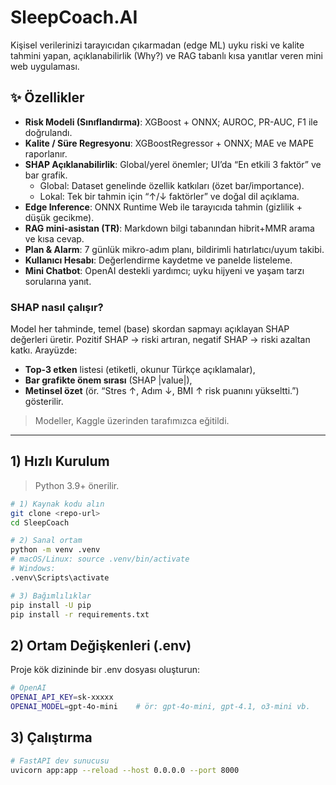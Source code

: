 # SleepCoach.AI

Kişisel verilerinizi tarayıcıdan çıkarmadan (edge ML) uyku riski ve kalite tahmini yapan, açıklanabilirlik (Why?) ve RAG tabanlı kısa yanıtlar veren mini web uygulaması.

## ✨ Özellikler
- **Risk Modeli (Sınıflandırma)**: XGBoost + ONNX; AUROC, PR-AUC, F1 ile doğrulandı.
- **Kalite / Süre Regresyonu**: XGBoostRegressor + ONNX; MAE ve MAPE raporlanır.
- **SHAP Açıklanabilirlik**: Global/yerel önemler; UI’da “En etkili 3 faktör” ve bar grafik.
  - Global: Dataset genelinde özellik katkıları (özet bar/importance).
  - Lokal: Tek bir tahmin için “↑/↓ faktörler” ve doğal dil açıklama.
- **Edge Inference**: ONNX Runtime Web ile tarayıcıda tahmin (gizlilik + düşük gecikme).
- **RAG mini-asistan (TR)**: Markdown bilgi tabanından hibrit+MMR arama ve kısa cevap.
- **Plan & Alarm**: 7 günlük mikro-adım planı, bildirimli hatırlatıcı/uyum takibi.
- **Kullanıcı Hesabı**: Değerlendirme kaydetme ve panelde listeleme.
- **Mini Chatbot**: OpenAI destekli yardımcı; uyku hijyeni ve yaşam tarzı sorularına yanıt.

### SHAP nasıl çalışır?
Model her tahminde, temel (base) skordan sapmayı açıklayan SHAP değerleri üretir. Pozitif SHAP → riski artıran, negatif SHAP → riski azaltan katkı. Arayüzde:
- **Top-3 etken** listesi (etiketli, okunur Türkçe açıklamalar),
- **Bar grafikte önem sırası** (SHAP |value|),
- **Metinsel özet** (ör. “Stres ↑, Adım ↓, BMI ↑ risk puanını yükseltti.”)
gösterilir.

> Modeller, Kaggle üzerinden tarafımızca eğitildi.

---

## 1) Hızlı Kurulum

> Python 3.9+ önerilir.

```bash
# 1) Kaynak kodu alın
git clone <repo-url>
cd SleepCoach

# 2) Sanal ortam
python -m venv .venv
# macOS/Linux: source .venv/bin/activate
# Windows:
.venv\Scripts\activate

# 3) Bağımlılıklar
pip install -U pip
pip install -r requirements.txt
```
## 2) Ortam Değişkenleri (.env)
Proje kök dizininde bir .env dosyası oluşturun:
```bash
# OpenAI
OPENAI_API_KEY=sk-xxxxx
OPENAI_MODEL=gpt-4o-mini    # ör: gpt-4o-mini, gpt-4.1, o3-mini vb.
```
## 3) Çalıştırma
```bash
# FastAPI dev sunucusu
uvicorn app:app --reload --host 0.0.0.0 --port 8000
```